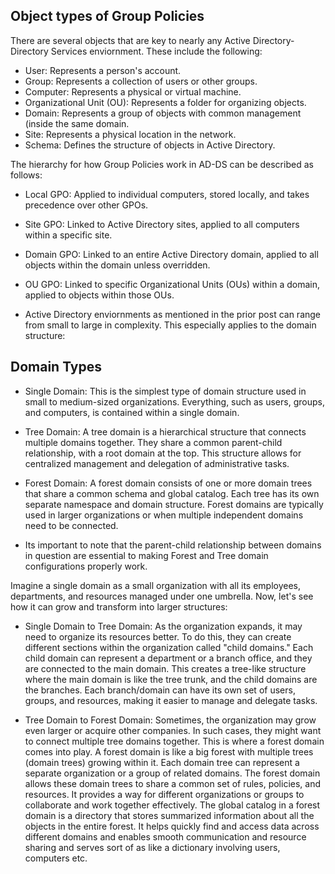 ## Object types of Group Policies 
There are several objects that are key to nearly any Active Directory-Directory Services enviornment. These include the following:

* User: Represents a person's account.
* Group: Represents a collection of users or other groups.
* Computer: Represents a physical or virtual machine.
* Organizational Unit (OU): Represents a folder for organizing objects.
* Domain: Represents a group of objects with common management (inside the same domain.
* Site: Represents a physical location in the network.
* Schema: Defines the structure of objects in Active Directory.

The hierarchy for how Group Policies work in AD-DS can be described as follows:
* Local GPO: Applied to individual computers, stored locally, and takes precedence over other GPOs.

* Site GPO: Linked to Active Directory sites, applied to all computers within a specific site.

* Domain GPO: Linked to an entire Active Directory domain, applied to all objects within the domain unless overridden.

* OU GPO: Linked to specific Organizational Units (OUs) within a domain, applied to objects within those OUs.

* Active Directory enviornments as mentioned in the prior post can range from small to large in complexity. This especially applies to the domain structure:

## Domain Types
* Single Domain: This is the simplest type of domain structure used in small to medium-sized organizations. Everything, such as users, groups, and computers, is contained within a single domain.

* Tree Domain: A tree domain is a hierarchical structure that connects multiple domains together. They share a common parent-child relationship, with a root domain at the top. This structure allows for centralized management and delegation of administrative tasks.

* Forest Domain: A forest domain consists of one or more domain trees that share a common schema and global catalog. Each tree has its own separate namespace and domain structure. Forest domains are typically used in larger organizations or when multiple independent domains need to be connected.

* Its important to note that the parent-child relationship between domains in question are essential to making Forest and Tree domain configurations properly work. 

Imagine a single domain as a small organization with all its employees, departments, and resources managed under one umbrella. Now, let's see how it can grow and transform into larger structures:

* Single Domain to Tree Domain:
As the organization expands, it may need to organize its resources better. To do this, they can create different sections within the organization called "child domains." Each child domain can represent a department or a branch office, and they are connected to the main domain.
This creates a tree-like structure where the main domain is like the tree trunk, and the child domains are the branches. Each branch/domain can have its own set of users, groups, and resources, making it easier to manage and delegate tasks.

* Tree Domain to Forest Domain:
Sometimes, the organization may grow even larger or acquire other companies. In such cases, they might want to connect multiple tree domains together. This is where a forest domain comes into play.
A forest domain is like a big forest with multiple trees (domain trees) growing within it. Each domain tree can represent a separate organization or a group of related domains. The forest domain allows these domain trees to share a common set of rules, policies, and resources. It provides a way for different organizations or groups to collaborate and work together effectively. The global catalog in a forest domain is a directory that stores summarized information about all the objects in the entire forest. It helps quickly find and access data across different domains and enables smooth communication and resource sharing and serves sort of as like a dictionary involving users, computers etc. 






